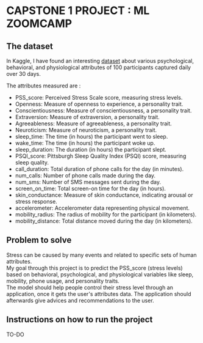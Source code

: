 # CAPSTONE 1 PROJECT : ML ZOOMCAMP

## The dataset

In Kaggle, I have found an interesting [dataset](https://www.kaggle.com/datasets/swadeshi/stress-detection-dataset/data) about various psychological, behavioral, and physiological attributes of 100 participants captured daily over 30 days.

The attributes measured are :
- PSS_score: Perceived Stress Scale score, measuring stress levels.
- Openness: Measure of openness to experience, a personality trait.
- Conscientiousness: Measure of conscientiousness, a personality trait.
- Extraversion: Measure of extraversion, a personality trait.
- Agreeableness: Measure of agreeableness, a personality trait.
- Neuroticism: Measure of neuroticism, a personality trait.
- sleep_time: The time (in hours) the participant went to sleep.
- wake_time: The time (in hours) the participant woke up.
- sleep_duration: The duration (in hours) the participant slept.
- PSQI_score: Pittsburgh Sleep Quality Index (PSQI) score, measuring sleep quality.
- call_duration: Total duration of phone calls for the day (in minutes).
- num_calls: Number of phone calls made during the day.
- num_sms: Number of SMS messages sent during the day.
- screen_on_time: Total screen-on time for the day (in hours).
- skin_conductance: Measure of skin conductance, indicating arousal or stress response.
- accelerometer: Accelerometer data representing physical movement.
- mobility_radius: The radius of mobility for the participant (in kilometers).
- mobility_distance: Total distance moved during the day (in kilometers).

## Problem to solve

Stress can be caused by many events and related to specific sets of human attributes.
<br>My goal through this project is to predict the PSS_score (stress levels) based on behavioral, psychological, and physiological variables like sleep, mobility, phone usage, and personality traits.
<br>The model should help people control their stress level through an application, once it gets the user's attributes data. The application should afterwards give advices and recommendations to the user.

## Instructions on how to run the project
TO-DO
